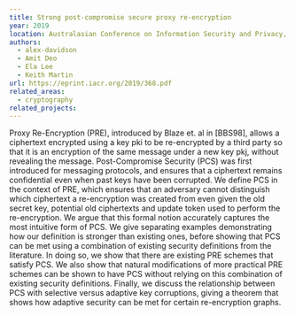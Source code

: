 ```yaml
---
title: Strong post-compromise secure proxy re-encryption
year: 2019
location: Australasian Conference on Information Security and Privacy, pp. 58-77. Springer, Cham, 2019.
authors:
  - alex-davidson
  - Amit Deo
  - Ela Lee
  - Keith Martin
url: https://eprint.iacr.org/2019/368.pdf
related_areas:
  - cryptography
related_projects:
---
```


Proxy Re-Encryption (PRE), introduced by Blaze et. al in [BBS98], allows a ciphertext encrypted using a key pki to be re-encrypted by a third party so that it is an encryption of the same message under a new key pkj, without revealing the message. Post-Compromise Security (PCS) was first introduced for messaging protocols, and ensures that a ciphertext remains confidential even when past keys have been corrupted. We define PCS in the context of PRE, which ensures that an adversary cannot distinguish which ciphertext a re-encryption was created from even given the old secret key, potential old ciphertexts and update token used to perform the re-encryption. We argue that this formal notion accurately captures the most intuitive form of PCS. We give separating examples demonstrating how our definition is stronger than existing ones, before showing that PCS can be met using a combination of existing security definitions from the literature. In doing so, we show that there are existing PRE schemes that satisfy PCS. We also show that natural modifications of more practical PRE schemes can be shown to have PCS without relying on this combination of existing security definitions. Finally, we discuss the relationship between PCS with selective versus adaptive key corruptions, giving a theorem that shows how adaptive security can be met for certain re-encryption graphs.
